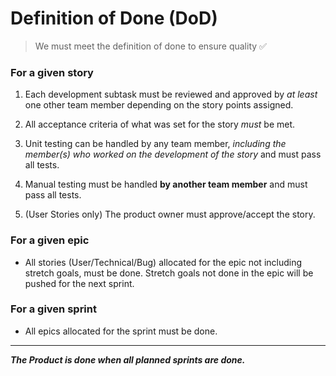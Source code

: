 # Definition of Done (DoD)
> We must meet the definition of done to ensure quality :white_check_mark:

### For a given story

1. Each development subtask must be reviewed and approved by *at least* one other team member depending on the story points assigned.   

3. All acceptance criteria of what was set for the story *must* be met.  

5. Unit testing can be handled by any team member, *including the member(s) who worked on the development of the story* and must pass all tests.  

7. Manual testing must be handled **by another team member** and must pass all tests.  

9. (User Stories only) The product owner must approve/accept the story.  

### For a given epic  

- All stories (User/Technical/Bug) allocated for the epic not including stretch goals, must be done. Stretch goals not done in the epic will be pushed for the next sprint. 

### For a given sprint  
  
- All epics allocated for the sprint must be done.  

---

**_The Product is done when all planned sprints are done._**